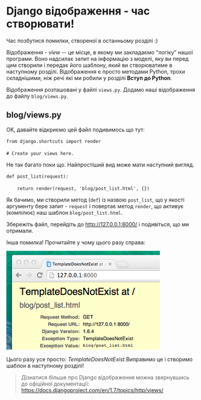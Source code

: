 # Django відображення - час створювати!

Час позбутися помилки, створеної в останньому розділі :)

Відображення - *view* -- це місце, в якому ми закладаємо "логіку" нашої програми. Воно надсилає запит на інформацію з моделі, яку ви перед цим створили і передає його шаблону, який ви створюватиме в наступному розділі. Відображення є просто методами Python, трохи складнішими, ніж речі які ми робили у розділі **Вступ до Python**.

Відображення розташовані у файлі `views.py`. Додамо наші відображення до файлу `blog/views.py`.

## blog/views.py

OK, давайте відкриємо цей файл подивимось що тут:

    from django.shortcuts import render
    
    # Create your views here.
    

Не так багато поки що. Найпростіший вид може мати наступний вигляд.

    def post_list(request):
    
        return render(request, 'blog/post_list.html', {})
    

Як бачимо, ми створили метод (`def`) із назвою `post_list`, що у якості аргументу бере запит - `request` і повертає метод `render`, що активує (компілює) наш шаблон `blog/post_list.html`.

Збережіть файл, перейдіть до http://127.0.0.1:8000/ і подивіться, що ми отримали.

Інша помилка! Прочитайте у чому цього разу справа:

![Error](images/error.png)

Цього разу усе просто: *TemplateDoesNotExist*.Виправимо це і створимо шаблон в наступному розділі!

> Дізнатися більше про Django відображення можна звернувшись до офіційної документації: https://docs.djangoproject.com/en/1.7/topics/http/views/
